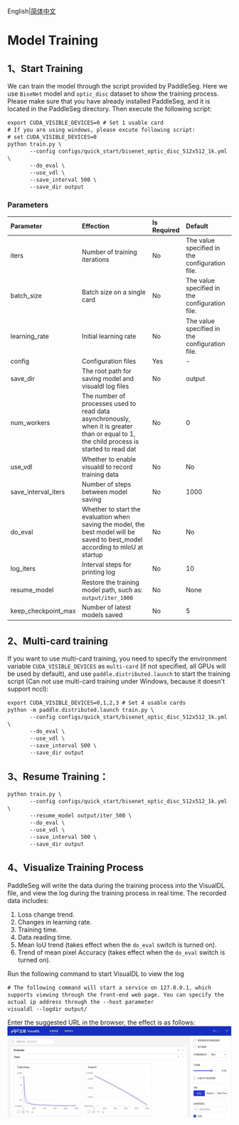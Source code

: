 English|[简体中文](train_cn.md)
# Model Training

## 1、Start Training 

We can train the model through the script provided by PaddleSeg. Here we use `BiseNet` model and `optic_disc` dataset to show the training process. Please make sure that you have already installed PaddleSeg, and it is located in the PaddleSeg directory. Then execute the following script:


```shell
export CUDA_VISIBLE_DEVICES=0 # Set 1 usable card
# If you are using windows, please excute following script:
# set CUDA_VISIBLE_DEVICES=0
python train.py \
       --config configs/quick_start/bisenet_optic_disc_512x512_1k.yml \
       --do_eval \
       --use_vdl \
       --save_interval 500 \
       --save_dir output
```

### Parameters

| Parameter     | Effection                               | Is Required | Default           |
| :------------------ | :----------------------------------------------------------- | :--------- | :--------------- |
| iters               | Number of training iterations                                                 | No         | The value specified in the configuration file.| |
| batch_size          | Batch size on a single card                                            | No         | The value specified in the configuration file.| |
| learning_rate       | Initial learning rate                                                   | No        | The value specified in the configuration file.| |
| config              | Configuration files                                                     | Yes         | -                |
| save_dir            | The root path for saving model and visualdl log files                           | No         | output           |
| num_workers         | The number of processes used to read data asynchronously, when it is greater than or equal to 1, the child process is started to read dat  | No  | 0 |
| use_vdl             | Whether to enable visualdl to record training data                                 | No         | No               |
| save_interval_iters | Number of steps between model saving                                           | No         | 1000             |
| do_eval             | Whether to start the evaluation when saving the model, the best model will be saved to best_model according to mIoU at startup | No   | No  |
| log_iters           | Interval steps for printing log                                           | No         | 10               |
| resume_model        | Restore the training model path, such as: `output/iter_1000`                    | No        | None             |
| keep_checkpoint_max | Number of latest models saved                                            | No        | 5                |


## 2、Multi-card training
If you want to use multi-card training, you need to specify the environment variable `CUDA_VISIBLE_DEVICES` as `multi-card` (if not specified, all GPUs will be used by default), and use `paddle.distributed.launch` to start the training script (Can not use multi-card training under Windows, because it doesn't support nccl):

```shell
export CUDA_VISIBLE_DEVICES=0,1,2,3 # Set 4 usable cards
python -m paddle.distributed.launch train.py \
       --config configs/quick_start/bisenet_optic_disc_512x512_1k.yml \
       --do_eval \
       --use_vdl \
       --save_interval 500 \
       --save_dir output
```

## 3、Resume Training：
```shell
python train.py \
       --config configs/quick_start/bisenet_optic_disc_512x512_1k.yml \
       --resume_model output/iter_500 \
       --do_eval \
       --use_vdl \
       --save_interval 500 \
       --save_dir output
```

## 4、Visualize Training Process

PaddleSeg will write the data during the training process into the VisualDL file, and view the log during the training process in real time. The recorded data includes:
1. Loss change trend.
2. Changes in learning rate.
3. Training time.
4. Data reading time.
5. Mean IoU trend (takes effect when the `do_eval` switch is turned on).
6. Trend of mean pixel Accuracy (takes effect when the `do_eval` switch is turned on).

Run the following command to start VisualDL to view the log
```shell
# The following command will start a service on 127.0.0.1, which supports viewing through the front-end web page. You can specify the actual ip address through the --host parameter
visualdl --logdir output/
```

Enter the suggested URL in the browser, the effect is as follows:
![](../images/quick_start_vdl.jpg)
